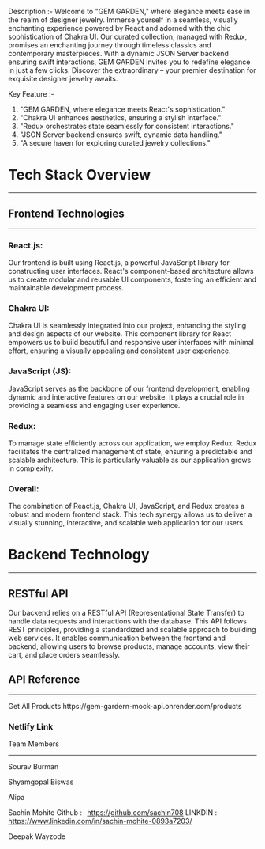 Description :-
Welcome to "GEM GARDEN," where elegance meets ease in the realm of designer jewelry. Immerse yourself in a seamless, visually enchanting experience powered by React and adorned with the chic sophistication of Chakra UI. Our curated collection, managed with Redux, promises an enchanting journey through timeless classics and contemporary masterpieces. With a dynamic JSON Server backend ensuring swift interactions, GEM GARDEN invites you to redefine elegance in just a few clicks. Discover the extraordinary – your premier destination for exquisite designer jewelry awaits.

Key Feature :-

1. "GEM GARDEN, where elegance meets React's sophistication."
2. "Chakra UI enhances aesthetics, ensuring a stylish interface."
3. "Redux orchestrates state seamlessly for consistent interactions."
4. "JSON Server backend ensures swift, dynamic data handling."
5. "A secure haven for exploring curated jewelry collections."

<h1>Tech Stack Overview</h1>
<hr>
<h2>Frontend Technologies</h2>
<hr>
<h3>React.js:</h3>
Our frontend is built using React.js, a powerful JavaScript library for constructing user interfaces. React's component-based architecture allows us to create modular and reusable UI components, fostering an efficient and maintainable development process.

<h3>Chakra UI:</h3>
Chakra UI is seamlessly integrated into our project, enhancing the styling and design aspects of our website. This component library for React empowers us to build beautiful and responsive user interfaces with minimal effort, ensuring a visually appealing and consistent user experience.

<h3>JavaScript (JS):</h3>
JavaScript serves as the backbone of our frontend development, enabling dynamic and interactive features on our website. It plays a crucial role in providing a seamless and engaging user experience.

<h3>Redux:</h3>
To manage state efficiently across our application, we employ Redux. Redux facilitates the centralized management of state, ensuring a predictable and scalable architecture. This is particularly valuable as our application grows in complexity.

<h3>Overall:</h3>
The combination of React.js, Chakra UI, JavaScript, and Redux creates a robust and modern frontend stack. This tech synergy allows us to deliver a visually stunning, interactive, and scalable web application for our users.

<h1>Backend Technology</h1>
<hr>
<h2>RESTful API</h2>
Our backend relies on a RESTful API (Representational State Transfer) to handle data requests and interactions with the database. This API follows REST principles, providing a standardized and scalable approach to building web services. It enables communication between the frontend and backend, allowing users to browse products, manage accounts, view their cart, and place orders seamlessly.

<h2>API Reference</h2>
<hr>
Get All Products
  https://gem-gardern-mock-api.onrender.com/products

  <h3> Netlify Link</h3>

Team Members

<hr>

Sourav Burman

Shyamgopal Biswas

Alipa

Sachin Mohite
Github :- https://github.com/sachin708
LINKDIN :- https://www.linkedin.com/in/sachin-mohite-0893a7203/

Deepak Wayzode
